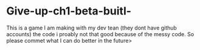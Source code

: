 # Give-up-ch1-beta-buitl-
This is a game I am making with my dev tean (they dont have github accounts) the code i proably not that good because of the messy code. So please commet what I can do better in the future> 
